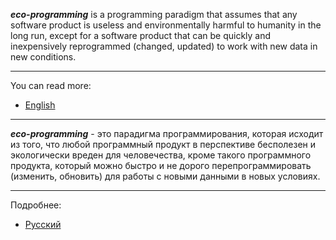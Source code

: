 ***eco-programming*** is a programming paradigm that assumes that any software product is useless and environmentally harmful to humanity in the long run, except for a software product that can be quickly and inexpensively reprogrammed (changed, updated) to work with new data in new conditions.
***
 You can read more:
- [English](https://github.com/vrakitine/eco-programming-paradigm/blob/master/main/10_00_00_00_eng__Table_of_Contents.md)

***

***eco-programming*** - это парадигма программирования, которая исходит из того, что любой программный продукт в перспективе бесполезен и экологически вреден для человечества, кроме такого программного продукта, который можно быстро и не дорого перепрограммировать (изменить, обновить) для работы с новыми данными в новых условиях.
***
Подробнее:
- [Русский](https://github.com/vrakitine/eco-programming-paradigm/blob/master/main/10_00_00_00_rus__Table_of_Contents.md)
